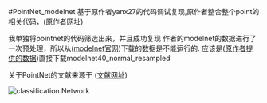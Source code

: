 #PointNet_modelnet
基于原作者yanx27的代码调试复现,原作者整合整个point的相关代码，([原作者网址](https://github.com/yanx27/Pointnet_Pointnet2_pytorch?tab=readme-ov-file))

我单独将pointnet的代码筛选出来，并且成功复现
作者的modelnet的数据进行了一次预处理，所以从([modelnet官网](https://modelnet.cs.princeton.edu/))下载的数据是不能运行的.
应该是([原作者提供的数据](https://shapenet.cs.stanford.edu/media/modelnet40_normal_resampled.zip))直接下载modelnet40_normal_resampled

关于PointNet的文献来源于 ([文献网址](https://arxiv.org/pdf/1612.00593))

![classification Network](https://github.com/user-attachments/assets/fb97a61d-f148-4b24-a81f-5cda81c5887a)

